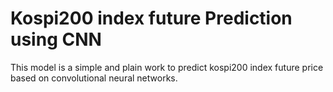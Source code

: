 # Kospi200 index future Prediction using CNN

This model is a simple and plain work to predict kospi200 index future price based on convolutional neural networks.
